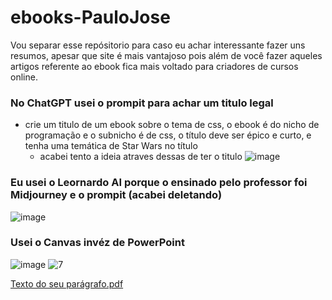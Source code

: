 # ebooks-PauloJose
Vou separar esse repósitorio para caso eu achar interessante fazer uns resumos, apesar que site é mais vantajoso pois além de você fazer aqueles artigos referente ao ebook fica mais voltado para criadores de cursos online.
### No ChatGPT usei o prompit para achar um titulo legal 
- crie um titulo de um ebook sobre o tema de css, o ebook é do nicho de programação e o subnicho é de css, o título deve ser épico e curto, e tenha uma temática de Star Wars no título
  - acabei tento a ideia atraves dessas de ter o titulo
![image](https://github.com/user-attachments/assets/c745b7b4-93a3-43e9-b3f7-527cf415a8b9)
### Eu usei o Leornardo AI porque o ensinado pelo professor foi Midjourney e o prompit (acabei deletando)
![image](https://github.com/user-attachments/assets/0bf642da-45d6-4ba8-965f-608ddce203d8)
### Usei o Canvas invéz de PowerPoint
![image](https://github.com/user-attachments/assets/eca2010b-245c-4d23-9949-b48da9c3d69f)
![7](https://github.com/user-attachments/assets/a1a2d96b-a451-4e38-9903-5df9837dcc21)

[Texto do seu parágrafo.pdf](https://github.com/user-attachments/files/18337954/Texto.do.seu.paragrafo.pdf)
